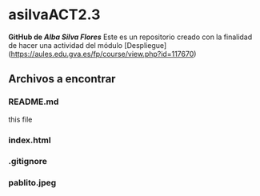 # asilvaACT2.3
**GitHub de _Alba Silva Flores_**
Este es un repositorio creado con la finalidad de hacer una actividad del módulo [Despliegue] (https://aules.edu.gva.es/fp/course/view.php?id=117670)
## Archivos a encontrar

### README.md
this file
### index.html
### .gitignore
### pablito.jpeg
